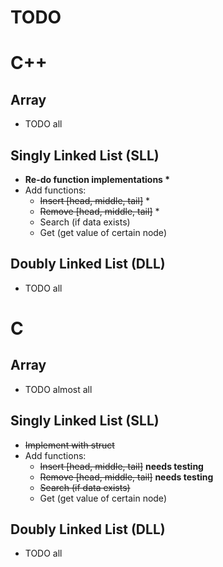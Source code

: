 # TODO

# C++

## Array

* TODO all

## Singly Linked List (SLL)

* __Re-do function implementations \*__
* Add functions:
	* ~~Insert [head, middle, tail]~~ *
	* ~~Remove [head, middle, tail]~~ *
	* Search (if data exists)
	* Get (get value of certain node)

## Doubly Linked List (DLL)

* TODO all

# C

## Array

* TODO almost all

## Singly Linked List (SLL)

* ~~Implement with struct~~
* Add functions:
	* ~~Insert [head, middle, tail]~~ __needs testing__
	* ~~Remove [head, middle, tail]~~ __needs testing__
	* ~~Search (if data exists)~~
	* Get (get value of certain node)

## Doubly Linked List (DLL)

* TODO all